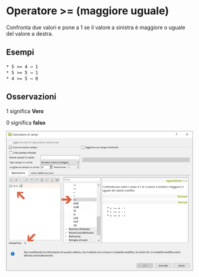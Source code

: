 # Operatore >= (maggiore uguale)

Confronta due valori e pone a 1 se il valore a sinistra è maggiore o uguale del valore a destra.

## Esempi
```
* 5 >= 4 → 1
* 5 >= 5 → 1
* 4 >= 5 → 0
```

## Osservazioni

1 significa **Vero**

0 significa **falso**

![](/img/operatori/maggioreuguale1.png)